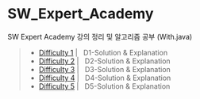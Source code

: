 # SW_Expert_Academy

SW Expert Academy 강의 정리 및 알고리즘 공부 (With.java)


> - [Difficulty 1](./SW_expert_academy/src/D1/README.md) | &nbsp; D1-Solution & Explanation 
> - [Difficulty 2](./SW_expert_academy/src/D2/README.md) | &nbsp; D2-Solution & Explanation 
> - [Difficulty 3](./SW_expert_academy/src/D3/README.md) | &nbsp; D3-Solution & Explanation 
> - [Difficulty 4](./SW_expert_academy/src/D4/README.md) | &nbsp; D4-Solution & Explanation 
> - [Difficulty 5](./SW_expert_academy/src/D5/README.md) | &nbsp; D5-Solution & Explanation 



